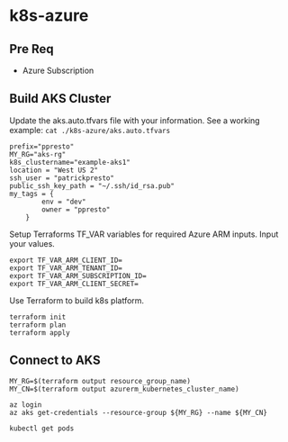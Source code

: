 # k8s-azure

## Pre Req
* Azure Subscription 

## Build AKS Cluster

Update the aks.auto.tfvars file with your information. 
See a working example: `cat ./k8s-azure/aks.auto.tfvars` 
```
prefix="ppresto"
MY_RG="aks-rg"
k8s_clustername="example-aks1"
location = "West US 2"
ssh_user = "patrickpresto"
public_ssh_key_path = "~/.ssh/id_rsa.pub"
my_tags = {
        env = "dev"
        owner = "ppresto"
    }
```

Setup Terraforms TF_VAR variables for required Azure ARM inputs.  Input your values.
```
export TF_VAR_ARM_CLIENT_ID=
export TF_VAR_ARM_TENANT_ID=
export TF_VAR_ARM_SUBSCRIPTION_ID=
export TF_VAR_ARM_CLIENT_SECRET=

```

Use Terraform to build k8s platform.
```
terraform init
terraform plan
terraform apply
```

## Connect to AKS
```
MY_RG=$(terraform output resource_group_name)
MY_CN=$(terraform output azurerm_kubernetes_cluster_name)

az login
az aks get-credentials --resource-group ${MY_RG} --name ${MY_CN}

kubectl get pods
```